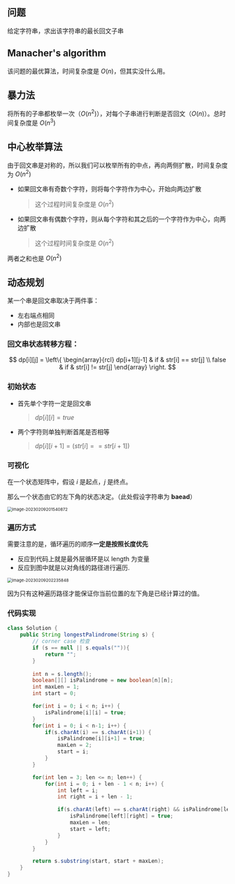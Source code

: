## 问题

给定字符串，求出该字符串的最长回文子串



## Manacher's algorithm

该问题的最优算法，时间复杂度是 $O(n)$，但其实没什么用。



## 暴力法

将所有的子串都枚举一次（$O(n^2)$），对每个子串进行判断是否回文（$O(n)$）。总时间复杂度是 $O(n^3)$



## 中心枚举算法

由于回文串是对称的，所以我们可以枚举所有的中点，再向两侧扩散，时间复杂度为 $O(n^2)$

- 如果回文串有奇数个字符，则将每个字符作为中心，开始向两边扩散

  > 这个过程时间复杂度是 $O(n^2)$

- 如果回文串有偶数个字符，则从每个字符和其之后的一个字符作为中心，向两边扩散

  > 这个过程时间复杂度是 $O(n^2)$

两者之和也是 $O(n^2)$



## 动态规划

某一个串是回文串取决于两件事：

- 左右端点相同
- 内部也是回文串

### 回文串状态转移方程：

$$
dp[i][j] = \left\{ 
\begin{array}{rcl} 
dp[i+1][j-1] & if & str[i] == str[j] \\
false & if & str[i] != str[j]
\end{array}
\right.
$$

### 初始状态

- 首先单个字符一定是回文串

  > $dp[i][i] = true$

- 两个字符则单独判断首尾是否相等

  > $dp[i][i+1] = (str[i] == str[i+1])$



### 可视化

在一个状态矩阵中，假设 $i$ 是起点，$j$ 是终点。

那么一个状态由它的左下角的状态决定。（此处假设字符串为 **baead**）

<img src="https://src-1259777572.cos.ap-chengdu.myqcloud.com/image-20230209201540872.png" alt="image-20230209201540872" style="zoom:67%;" />

### 遍历方式

需要注意的是，循环遍历的顺序**一定是按照长度优先**

- 反应到代码上就是最外层循环是以 length 为变量
- 反应到图中就是以对角线的路径进行遍历.

<img src="https://src-1259777572.cos.ap-chengdu.myqcloud.com/image-20230209202235848.png" alt="image-20230209202235848" style="zoom:67%;" />

因为只有这种遍历路径才能保证你当前位置的左下角是已经计算过的值。



### 代码实现

```java
class Solution {
    public String longestPalindrome(String s) {
        // corner case 检查
        if (s == null || s.equals("")){
            return "";
        }
        
        int n = s.length();
        boolean[][] isPalindrome = new boolean[n][n];
        int maxLen = 1;
        int start = 0;

        for(int i = 0; i < n; i++) {
            isPalindrome[i][i] = true;
        }
        for(int i = 0; i < n-1; i++) {
            if(s.charAt(i) == s.charAt(i+1)) {
                isPalindrome[i][i+1] = true;
                maxLen = 2;
                start = i;
            }
        }

        for(int len = 3; len <= n; len++) {
            for(int i = 0; i + len - 1 < n; i++) {
                int left = i;
                int right = i + len - 1;

                if(s.charAt(left) == s.charAt(right) && isPalindrome[left+1][right-1]) {
                    isPalindrome[left][right] = true;
                    maxLen = len;
                    start = left;
                }
            }
        }

        return s.substring(start, start + maxLen);
    }
}
```

